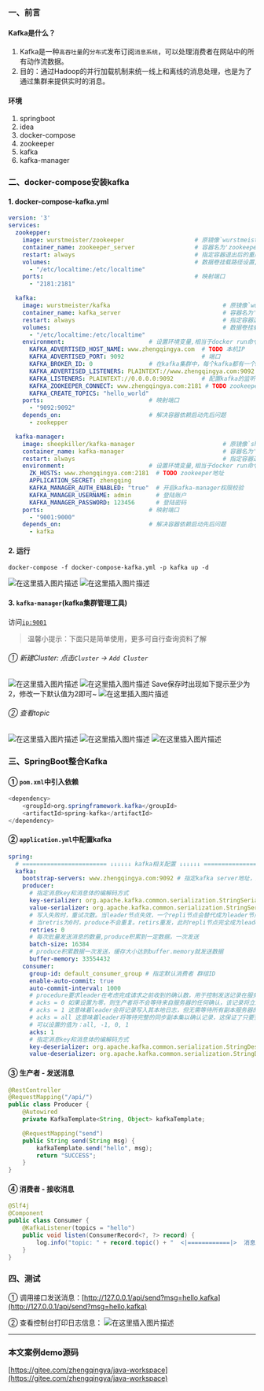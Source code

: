 ﻿### 一、前言

#### Kafka是什么？

1. Kafka是一种`高吞吐量`的`分布式`发布订阅`消息系统`，可以处理消费者在网站中的所有动作流数据。
2. 目的：通过Hadoop的并行加载机制来统一线上和离线的消息处理，也是为了通过集群来提供实时的消息。

#### 环境

1. springboot
2. idea
3. docker-compose
4. zookeeper
5. kafka
6. kafka-manager


### 二、docker-compose安装kafka

#### 1. docker-compose-kafka.yml

```yml
version: '3'
services:
  zookepper:
    image: wurstmeister/zookeeper                    # 原镜像`wurstmeister/zookeeper`
    container_name: zookeeper_server                 # 容器名为'zookeeper_server'
    restart: always                                  # 指定容器退出后的重启策略为始终重启
    volumes:                                         # 数据卷挂载路径设置,将本机目录映射到容器目录
      - "/etc/localtime:/etc/localtime"
    ports:                                           # 映射端口
      - "2181:2181"

  kafka:
    image: wurstmeister/kafka                                # 原镜像`wurstmeister/kafka`
    container_name: kafka_server                             # 容器名为'kafka_server'
    restart: always                                          # 指定容器退出后的重启策略为始终重启
    volumes:                                                 # 数据卷挂载路径设置,将本机目录映射到容器目录
      - "/etc/localtime:/etc/localtime"
    environment:                        # 设置环境变量,相当于docker run命令中的-e
      KAFKA_ADVERTISED_HOST_NAME: www.zhengqingya.com  # TODO 本机IP
      KAFKA_ADVERTISED_PORT: 9092                      # 端口
      KAFKA_BROKER_ID: 0                # 在kafka集群中，每个kafka都有一个BROKER_ID来区分自己
      KAFKA_ADVERTISED_LISTENERS: PLAINTEXT://www.zhengqingya.com:9092 # TODO 将kafka的地址端口注册给zookeeper
      KAFKA_LISTENERS: PLAINTEXT://0.0.0.0:9092        # 配置kafka的监听端口
      KAFKA_ZOOKEEPER_CONNECT: www.zhengqingya.com:2181 # TODO zookeeper地址
      KAFKA_CREATE_TOPICS: "hello_world"
    ports:                              # 映射端口
      - "9092:9092"
    depends_on:                         # 解决容器依赖启动先后问题
      - zookepper

  kafka-manager:
    image: sheepkiller/kafka-manager                         # 原镜像`sheepkiller/kafka-manager`
    container_name: kafka-manager                            # 容器名为'kafka-manager'
    restart: always                                          # 指定容器退出后的重启策略为始终重启
    environment:                        # 设置环境变量,相当于docker run命令中的-e
      ZK_HOSTS: www.zhengqingya.com:2181  # TODO zookeeper地址
      APPLICATION_SECRET: zhengqing
      KAFKA_MANAGER_AUTH_ENABLED: "true"  # 开启kafka-manager权限校验
      KAFKA_MANAGER_USERNAME: admin       # 登陆账户
      KAFKA_MANAGER_PASSWORD: 123456      # 登陆密码
    ports:                              # 映射端口
      - "9001:9000"
    depends_on:                         # 解决容器依赖启动先后问题
      - kafka
```


#### 2. 运行

```shell
docker-compose -f docker-compose-kafka.yml -p kafka up -d
```

![在这里插入图片描述](https://img-blog.csdnimg.cn/20200421234825103.png?x-oss-process=image/watermark,type_ZmFuZ3poZW5naGVpdGk,shadow_10,text_aHR0cHM6Ly9ibG9nLmNzZG4ubmV0L3FxXzM4MjI1NTU4,size_16,color_FFFFFF,t_70)
![在这里插入图片描述](https://img-blog.csdnimg.cn/20200421234914526.png)

#### 3. `kafka-manager`(kafka集群管理工具)

访问[`ip:9001`](http://www.zhengqingya.com:9001/) 

> 温馨小提示：下面只是简单使用，更多可自行查询资料了解

###### ① 新建Cluster: 点击`Cluster` -> `Add Cluster`

![在这里插入图片描述](https://img-blog.csdnimg.cn/20200421221632917.png?x-oss-process=image/watermark,type_ZmFuZ3poZW5naGVpdGk,shadow_10,text_aHR0cHM6Ly9ibG9nLmNzZG4ubmV0L3FxXzM4MjI1NTU4,size_16,color_FFFFFF,t_70)
![在这里插入图片描述](https://img-blog.csdnimg.cn/20200421235613333.png?x-oss-process=image/watermark,type_ZmFuZ3poZW5naGVpdGk,shadow_10,text_aHR0cHM6Ly9ibG9nLmNzZG4ubmV0L3FxXzM4MjI1NTU4,size_16,color_FFFFFF,t_70)
Save保存时出现如下提示至少为2，修改一下默认值为2即可~
![在这里插入图片描述](https://img-blog.csdnimg.cn/20200421222702691.png?x-oss-process=image/watermark,type_ZmFuZ3poZW5naGVpdGk,shadow_10,text_aHR0cHM6Ly9ibG9nLmNzZG4ubmV0L3FxXzM4MjI1NTU4,size_16,color_FFFFFF,t_70)
###### ② 查看topic

![在这里插入图片描述](https://img-blog.csdnimg.cn/20200421235705960.png?x-oss-process=image/watermark,type_ZmFuZ3poZW5naGVpdGk,shadow_10,text_aHR0cHM6Ly9ibG9nLmNzZG4ubmV0L3FxXzM4MjI1NTU4,size_16,color_FFFFFF,t_70)
![在这里插入图片描述](https://img-blog.csdnimg.cn/2020042123572469.png?x-oss-process=image/watermark,type_ZmFuZ3poZW5naGVpdGk,shadow_10,text_aHR0cHM6Ly9ibG9nLmNzZG4ubmV0L3FxXzM4MjI1NTU4,size_16,color_FFFFFF,t_70)
![在这里插入图片描述](https://img-blog.csdnimg.cn/20200422000051554.png?x-oss-process=image/watermark,type_ZmFuZ3poZW5naGVpdGk,shadow_10,text_aHR0cHM6Ly9ibG9nLmNzZG4ubmV0L3FxXzM4MjI1NTU4,size_16,color_FFFFFF,t_70)

### 三、SpringBoot整合Kafka

#### ① `pom.xml`中引入依赖

```java
<dependency>
    <groupId>org.springframework.kafka</groupId>
    <artifactId>spring-kafka</artifactId>
</dependency>
```

#### ② `application.yml`中配置kafka

```yml
spring:
  # ======================== ↓↓↓↓↓↓ kafka相关配置 ↓↓↓↓↓↓ ===============================
  kafka:
    bootstrap-servers: www.zhengqingya.com:9092 # 指定kafka server地址，集群（多个逗号分隔）
    producer:
      # 指定消息key和消息体的编解码方式
      key-serializer: org.apache.kafka.common.serialization.StringSerializer
      value-serializer: org.apache.kafka.common.serialization.StringSerializer
      # 写入失败时，重试次数。当leader节点失效，一个repli节点会替代成为leader节点，此时可能出现写入失败，
      # 当retris为0时，produce不会重复。retirs重发，此时repli节点完全成为leader节点，不会产生消息丢失。
      retries: 0
      # 每次批量发送消息的数量,produce积累到一定数据，一次发送
      batch-size: 16384
      # produce积累数据一次发送，缓存大小达到buffer.memory就发送数据
      buffer-memory: 33554432
    consumer:
      group-id: default_consumer_group # 指定默认消费者 群组ID
      enable-auto-commit: true
      auto-commit-interval: 1000
      # procedure要求leader在考虑完成请求之前收到的确认数，用于控制发送记录在服务端的持久化，其值可以为如下：
      # acks = 0 如果设置为零，则生产者将不会等待来自服务器的任何确认，该记录将立即添加到套接字缓冲区并视为已发送。在这种情况下，无法保证服务器已收到记录，并且重试配置将不会生效（因为客户端通常不会知道任何故障），为每条记录返回的偏移量始终设置为-1。
      # acks = 1 这意味着leader会将记录写入其本地日志，但无需等待所有副本服务器的完全确认即可做出回应，在这种情况下，如果leader在确认记录后立即失败，但在将数据复制到所有的副本服务器之前，则记录将会丢失。
      # acks = all 这意味着leader将等待完整的同步副本集以确认记录，这保证了只要至少一个同步副本服务器仍然存活，记录就不会丢失，这是最强有力的保证，这相当于acks = -1的设置。
      # 可以设置的值为：all, -1, 0, 1
      acks: 1
      # 指定消息key和消息体的编解码方式
      key-deserializer: org.apache.kafka.common.serialization.StringDeserializer
      value-deserializer: org.apache.kafka.common.serialization.StringDeserializer
```

#### ③ 生产者 - 发送消息

```java
@RestController
@RequestMapping("/api/")
public class Producer {
    @Autowired
    private KafkaTemplate<String, Object> kafkaTemplate;

    @RequestMapping("send")
    public String send(String msg) {
        kafkaTemplate.send("hello", msg);
        return "SUCCESS";
    }
}
```

#### ④ 消费者 - 接收消息

```java
@Slf4j
@Component
public class Consumer {
    @KafkaListener(topics = "hello")
    public void listen(ConsumerRecord<?, ?> record) {
        log.info("topic: " + record.topic() + "  <|============|>  消息内容：" + record.value());
    }
}
```


### 四、测试

① 调用接口发送消息：[http://127.0.0.1/api/send?msg=hello,kafka](http://127.0.0.1/api/send?msg=hello,kafka)

② 查看控制台打印日志信息：
![在这里插入图片描述](https://img-blog.csdnimg.cn/20200421233248635.png?x-oss-process=image/watermark,type_ZmFuZ3poZW5naGVpdGk,shadow_10,text_aHR0cHM6Ly9ibG9nLmNzZG4ubmV0L3FxXzM4MjI1NTU4,size_16,color_FFFFFF,t_70)


---


### 本文案例demo源码

[https://gitee.com/zhengqingya/java-workspace](https://gitee.com/zhengqingya/java-workspace)

